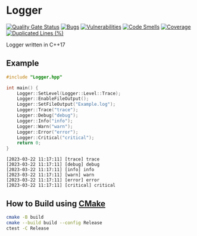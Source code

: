 # Logger

[![Quality Gate Status](https://sonarcloud.io/api/project_badges/measure?project=xorz57_Logger&metric=alert_status)](https://sonarcloud.io/summary/new_code?id=xorz57_Logger)
[![Bugs](https://sonarcloud.io/api/project_badges/measure?project=xorz57_Logger&metric=bugs)](https://sonarcloud.io/summary/new_code?id=xorz57_Logger)
[![Vulnerabilities](https://sonarcloud.io/api/project_badges/measure?project=xorz57_Logger&metric=vulnerabilities)](https://sonarcloud.io/summary/new_code?id=xorz57_Logger)
[![Code Smells](https://sonarcloud.io/api/project_badges/measure?project=xorz57_Logger&metric=code_smells)](https://sonarcloud.io/summary/new_code?id=xorz57_Logger)
[![Coverage](https://sonarcloud.io/api/project_badges/measure?project=xorz57_Logger&metric=coverage)](https://sonarcloud.io/summary/new_code?id=xorz57_Logger)
[![Duplicated Lines (%)](https://sonarcloud.io/api/project_badges/measure?project=xorz57_Logger&metric=duplicated_lines_density)](https://sonarcloud.io/summary/new_code?id=xorz57_Logger)

Logger written in C++17

## Example

```c++
#include "Logger.hpp"

int main() {
    Logger::SetLevel(Logger::Level::Trace);
    Logger::EnableFileOutput();
    Logger::SetFileOutput("Example.log");
    Logger::Trace("trace");
    Logger::Debug("debug");
    Logger::Info("info");
    Logger::Warn("warn");
    Logger::Error("error");
    Logger::Critical("critical");
    return 0;
}
```

```console
[2023-03-22 11:17:11] [trace] trace
[2023-03-22 11:17:11] [debug] debug
[2023-03-22 11:17:11] [info] info
[2023-03-22 11:17:11] [warn] warn
[2023-03-22 11:17:11] [error] error
[2023-03-22 11:17:11] [critical] critical
```

## How to Build using [CMake](https://cmake.org/)

```bash
cmake -B build
cmake --build build --config Release
ctest -C Release
```
